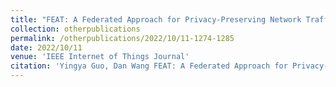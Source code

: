 ```yaml
---
title: "FEAT: A Federated Approach for Privacy-Preserving Network Traffic Classification in Heterogeneous Environments"
collection: otherpublications
permalink: /otherpublications/2022/10/11-1274-1285
date: 2022/10/11
venue: 'IEEE Internet of Things Journal'
citation: 'Yingya Guo, Dan Wang FEAT: A Federated Approach for Privacy-Preserving Network Traffic Classification in Heterogeneous Environments, IEEE Internet of Things Journal , 2022, 10(2): 1274-1285'
---
```

